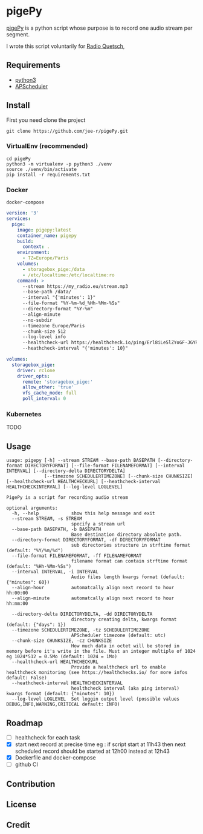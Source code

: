 # pigePy

[pigePy](https://jeer.fr/projects/pigePy) is a python script whose purpose is to record one audio stream per segment.

I wrote this script voluntarily for [Radio Quetsch](https://radio-quetsch.eu),   

## Requirements

- [python3](https://www.python.org/)
- [APScheduler](https://apscheduler.readthedocs.io/en/stable/)

## Install

First you need clone the project 

```
git clone https://github.com/jee-r/pigePy.git

```

### VirtualEnv (recommended)

```
cd pigePy
python3 -m virtualenv -p python3 ./venv
source ./venv/bin/activate
pip install -r requirements.txt
```

### Docker


`docker-compose`

```yaml
version: '3'
services:
  pige:
    image: pigepy:latest
    container_name: pigepy
    build:
      context: .
    environment:
      - TZ=Europe/Paris
    volumes: 
      - storagebox_pige:/data
      - /etc/localtime:/etc/localtime:ro
    command: >
      --stream https://my_radio.eu/stream.mp3
      --base-path /data/
      --interval "{'minutes': 1}"
      --file-format "%Y-%m-%d_%Hh-%Mm-%Ss" 
      --directory-format "%Y-%m"
      --align-minute
      --no-subdir
      --timezone Europe/Paris
      --chunk-size 512
      --log-level info
      --healthcheck-url https://healthcheck.io/ping/Erl8iLe5lZYoGF-JGYRGeQ/main
      --heathcheck-interval "{'minutes': 10}"

volumes:
  storagebox_pige:
    driver: rclone
    driver_opts:
      remote: 'storagebox_pige:'
      allow_other: 'true'
      vfs_cache_mode: full
      poll_interval: 0

```


### Kubernetes
TODO

## Usage

```
usage: pigepy [-h] --stream STREAM --base-path BASEPATH [--directory-format DIRECTORYFORMAT] [--file-format FILENAMEFORMAT] [--interval INTERVAL] [--directory-delta DIRECTORYDELTA]
              [--timezone SCHEDULERTIMEZONE] [--chunk-size CHUNKSIZE] [--healthcheck-url HEALTHCHECKURL] [--heathcheck-interval HEALTHCHECKINTERVAL] [--log-level LOGLEVEL]

PigePy is a script for recording audio stream

optional arguments:
  -h, --help            show this help message and exit
  --stream STREAM, -s STREAM
                        specify a stream url
  --base-path BASEPATH, -b BASEPATH
                        Base destination directory absolute path.
  --directory-format DIRECTORYFORMAT, -df DIRECTORYFORMAT
                        sub directories structure in strftime format (default: "%Y/%m/%d")
  --file-format FILENAMEFORMAT, -ff FILENAMEFORMAT
                        filename format can contain strftime format (default: "%Hh-%Mm-%Ss")
  --interval INTERVAL, -i INTERVAL
                        Audio files length kwargs format (default: {"minutes": 60})
  --align-hour          automatcally align next record to hour hh:00:00
  --align-minute        automatcally align next record to hour hh:mm:00

  --directory-delta DIRECTORYDELTA, -dd DIRECTORYDELTA
                        directory creating delta, kwargs format (default: {"days": 1})
  --timezone SCHEDULERTIMEZONE, -tz SCHEDULERTIMEZONE
                        APScheduler timezone (default: utc)
  --chunk-size CHUNKSIZE, -cz CHUNKSIZE
                        How much data in octet will be stored in memory before it's write in the file. Must an integer multiple of 1024 eg 1024*512 = 0.5Mo (default: 1024 = 1Mo)
  --healthcheck-url HEALTHCHECKURL
                        Provide a healthcheck url to enable healthcheck monitoring (see https://healthchecks.io/ for more infos default: False)
  --heathcheck-interval HEALTHCHECKINTERVAL
                        healthcheck interval (aka ping interval) kwargs format (default: {"minutes": 10})
  --log-level LOGLEVEL  Set loggin output level (possible values DEBUG,INFO,WARNING,CRITICAL default: INFO)
```

## Roadmap

- [ ] healthcheck for each task
- [x] start next record at precise time eg : if script start at 11h43 then next scheduled record should be started at 12h00 instead at 12h43
- [x] Dockerfile and docker-compose
- [ ] github CI

## Contribution

## License

## Credit


